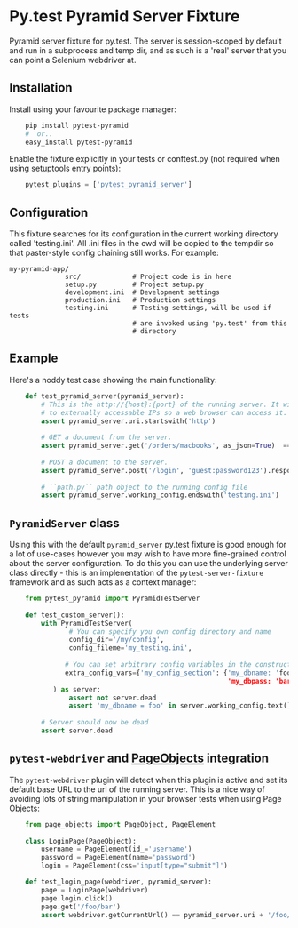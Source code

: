 # Py.test Pyramid Server Fixture

Pyramid server fixture for py.test. The server is session-scoped by default 
and run in a subprocess and temp dir, and as such is a 'real' server that you 
can point a Selenium webdriver at. 
                      
## Installation

Install using your favourite package manager:

```bash
    pip install pytest-pyramid
    #  or..
    easy_install pytest-pyramid
```

Enable the fixture explicitly in your tests or conftest.py (not required when using setuptools entry points):

```python
    pytest_plugins = ['pytest_pyramid_server']
```
                      
## Configuration

This fixture searches for its configuration in the current working directory
called 'testing.ini'. All .ini files in the cwd will be copied to the tempdir
so that paster-style config chaining still works. For example:

    my-pyramid-app/
                  src/             # Project code is in here
                  setup.py         # Project setup.py
                  development.ini  # Development settings
                  production.ini   # Production settings
                  testing.ini      # Testing settings, will be used if tests 
                                   # are invoked using 'py.test' from this 
                                   # directory

## Example 

Here's a noddy test case showing the main functionality:

```python
    def test_pyramid_server(pyramid_server):
        # This is the http://{host}:{port} of the running server. It will attempt to resolve
        # to externally accessable IPs so a web browser can access it.
        assert pyramid_server.uri.startswith('http')
        
        # GET a document from the server.
        assert pyramid_server.get('/orders/macbooks', as_json=True)  == {'id-1234': 'MPB-15inch'}
        
        # POST a document to the server.
        assert pyramid_server.post('/login', 'guest:password123').response_code == 200
        
        # ``path.py`` path object to the running config file
        assert pyramid_server.working_config.endswith('testing.ini')
```        
        
## `PyramidServer` class

Using this with the default `pyramid_server` py.test fixture is good enough for a lot of 
use-cases however you may wish to have more fine-grained control about the server configuration.
To do this you can use the underlying server class directly - this is an implenentation of the
`pytest-server-fixture` framework and as such acts as a context manager:

```python
    from pytest_pyramid import PyramidTestServer
    
    def test_custom_server():
        with PyramidTestServer(
               # You can specify you own config directory and name
               config_dir='/my/config',
               config_fileme='my_testing.ini',
                               
              # You can set arbitrary config variables in the constructor
              extra_config_vars={'my_config_section': {'my_dbname: 'foo',
                                                       'my_dbpass: 'bar'}}
           ) as server:
               assert not server.dead
               assert 'my_dbname = foo' in server.working_config.text()
               
        # Server should now be dead
        assert server.dead   
```
        
## `pytest-webdriver` and [PageObjects](https://page-objects.readthedocs.org/en/latest/) integration

The `pytest-webdriver` plugin will detect when this plugin is active and set its default base
URL to the url of the running server. This is a nice way of avoiding lots of string manipulation
in your browser tests when using Page Objects:

```python
    from page_objects import PageObject, PageElement
    
    class LoginPage(PageObject):
        username = PageElement(id_='username')
        password = PageElement(name='password')
        login = PageElement(css='input[type="submit"]')

    def test_login_page(webdriver, pyramid_server):
        page = LoginPage(webdriver)
        page.login.click()
        page.get('/foo/bar')
        assert webdriver.getCurrentUrl() == pyramid_server.uri + '/foo/bar'
```        
